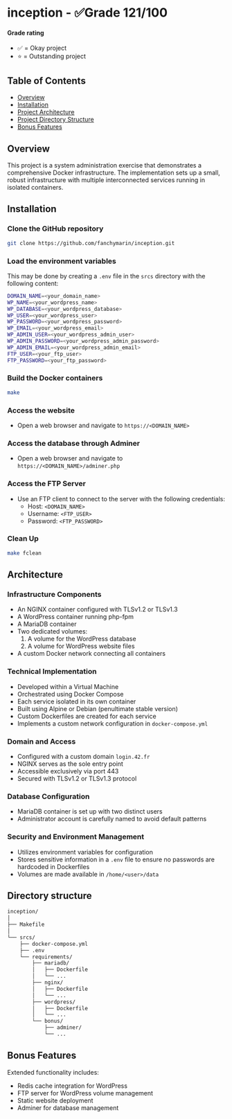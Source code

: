 # inception - ✅Grade 121/100

#### Grade rating

- ✅ = Okay project
- ⭐ = Outstanding project

## Table of Contents

- [Overview](#overview)
- [Installation](#installation)
- [Project Architecture](#project-architecture)
- [Project Directory Structure](#project-directory-structure)
- [Bonus Features](#bonus-features)

## Overview

This project is a system administration exercise that demonstrates a comprehensive Docker infrastructure. The implementation sets up a small, robust infrastructure with multiple interconnected services running in isolated containers.

## Installation

### Clone the GitHub repository

```bash
git clone https://github.com/fanchymarin/inception.git
```

### Load the environment variables

This may be done by creating a `.env` file in the `srcs` directory with the following content:

```bash
DOMAIN_NAME=<your_domain_name>
WP_NAME=<your_wordpress_name>
WP_DATABASE=<your_wordpress_database>
WP_USER=<your_wordpress_user>
WP_PASSWORD=<your_wordpress_password>
WP_EMAIL=<your_wordpress_email>
WP_ADMIN_USER=<your_wordpress_admin_user>
WP_ADMIN_PASSWORD=<your_wordpress_admin_password>
WP_ADMIN_EMAIL=<your_wordpress_admin_email>
FTP_USER=<your_ftp_user>
FTP_PASSWORD=<your_ftp_password>
```

### Build the Docker containers

```bash
make
```

### Access the website

- Open a web browser and navigate to `https://<DOMAIN_NAME>`

### Access the database through Adminer

- Open a web browser and navigate to `https://<DOMAIN_NAME>/adminer.php`

### Access the FTP Server

- Use an FTP client to connect to the server with the following credentials:
  - Host: `<DOMAIN_NAME>`
  - Username: `<FTP_USER>`
  - Password: `<FTP_PASSWORD>`

### Clean Up

```bash
make fclean
```

## Architecture

### Infrastructure Components
- An NGINX container configured with TLSv1.2 or TLSv1.3
- A WordPress container running php-fpm
- A MariaDB container
- Two dedicated volumes:
  1. A volume for the WordPress database
  2. A volume for WordPress website files
- A custom Docker network connecting all containers

### Technical Implementation
- Developed within a Virtual Machine
- Orchestrated using Docker Compose
- Each service isolated in its own container
- Built using Alpine or Debian (penultimate stable version)
- Custom Dockerfiles are created for each service
- Implements a custom network configuration in `docker-compose.yml`

### Domain and Access
- Configured with a custom domain `login.42.fr`
- NGINX serves as the sole entry point
- Accessible exclusively via port 443
- Secured with TLSv1.2 or TLSv1.3 protocol

### Database Configuration
- MariaDB container is set up with two distinct users
- Administrator account is carefully named to avoid default patterns

### Security and Environment Management
- Utilizes environment variables for configuration
- Stores sensitive information in a `.env` file to ensure no passwords are hardcoded in Dockerfiles
- Volumes are made available in `/home/<user>/data`

## Directory structure

```bash
inception/
│
├── Makefile
│
└── srcs/
    ├── docker-compose.yml
    ├── .env
    └── requirements/
        ├── mariadb/
        │   ├── Dockerfile
        │   └── ...
        ├── nginx/
        │   ├── Dockerfile
        │   └── ...
        ├── wordpress/
        │   ├── Dockerfile
        │   └── ...
        └── bonus/
            ├── adminer/
            └── ...

```

## Bonus Features
Extended functionality includes:
- Redis cache integration for WordPress
- FTP server for WordPress volume management
- Static website deployment
- Adminer for database management
